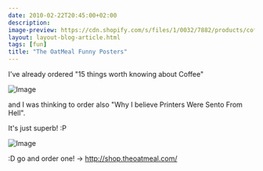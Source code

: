 ```yaml
---
date: 2010-02-22T20:45:00+02:00
description:
image-preview: https://cdn.shopify.com/s/files/1/0032/7882/products/coffee_thumb_large.png?1266866731
layout: layout-blog-article.html
tags: [fun]
title: "The OatMeal Funny Posters"
---
```


I've already ordered "15 things worth knowing about Coffee"

![Image](https://cdn.shopify.com/s/files/1/0032/7882/products/coffee_thumb_large.png?1266866731)

and I was thinking to order also "Why I believe Printers Were Sento From Hell".

It's just superb! :P

![Image](https://cdn.shopify.com/s/files/1/0032/7882/products/printesr_thumb_large.png?1266866731)

:D go and order one! -> http://shop.theoatmeal.com/
